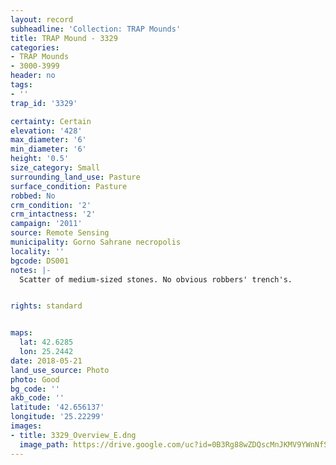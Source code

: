 ```yaml
---
layout: record
subheadline: 'Collection: TRAP Mounds'
title: TRAP Mound - 3329
categories:
- TRAP Mounds
- 3000-3999
header: no
tags:
- ''
trap_id: '3329'

certainty: Certain
elevation: '428'
max_diameter: '6'
min_diameter: '6'
height: '0.5'
size_category: Small
surrounding_land_use: Pasture
surface_condition: Pasture
robbed: No
crm_condition: '2'
crm_intactness: '2'
campaign: '2011'
source: Remote Sensing
municipality: Gorno Sahrane necropolis
locality: ''
bgcode: DS001
notes: |-
  Scatter of medium-sized stones. No obvious robbers' trench's.


rights: standard


maps:
  lat: 42.6285
  lon: 25.2442
date: 2018-05-21
land_use_source: Photo
photo: Good
bg_code: ''
akb_code: ''
latitude: '42.656137'
longitude: '25.22299'
images:
- title: 3329_Overview_E.dng
  image_path: https://drive.google.com/uc?id=0B3Rg88wZDQscMnJKMV9YWnNfSnc
---
```

